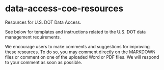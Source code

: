# data-access-coe-resources
Resources for U.S. DOT Data Access.

See below for templates and instructions related to the U.S. DOT data management requirements.

We encourage users to make comments and suggestions for improving these resources. To do so, you may comment directly on the MARKDOWN files or comment on one of the uploaded Word or PDF files. We will respond to your comment as soon as possible.
